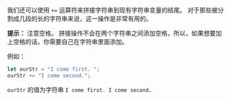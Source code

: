 我们还可以使用 `+=` 运算符来拼接字符串到现有字符串变量的结尾。 对于那些被分割成几段的长的字符串来说，这一操作是非常有用的。

**提示：** 注意空格。 拼接操作不会在两个字符串之间添加空格，所以，如果想要加上空格的话，你需要自己在字符串里面添加。

例如：

```js
let ourStr = "I come first. ";
ourStr += "I come second.";
```

`ourStr` 的值为字符串 `I come first. I come second.`



